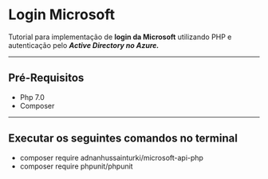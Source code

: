 # Login Microsoft

Tutorial para implementação de **login da Microsoft** utilizando PHP e autenticação pelo ***Active Directory no Azure.***

---

## Pré-Requisitos
- Php 7.0
- Composer

---

## Executar os seguintes comandos no terminal

- composer require adnanhussainturki/microsoft-api-php
- composer require phpunit/phpunit

